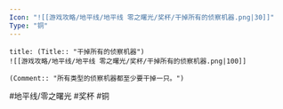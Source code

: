 ```yaml
---
Icon: "![[游戏攻略/地平线/地平线 零之曙光/奖杯/干掉所有的侦察机器.png|30]]"
Type: "铜"
---
```

```ad-common-bronze-trophy
title: (Title:: "干掉所有的侦察机器")
![[游戏攻略/地平线/地平线 零之曙光/奖杯/干掉所有的侦察机器.png|100]]

(Comment:: "所有类型的侦察机器都至少要干掉一只。")
```

#地平线/零之曙光 #奖杯 #铜
